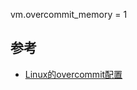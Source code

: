 vm.overcommit_memory = 1

## 参考
* [Linux的overcommit配置](http://www.firefoxbug.com/index.php/archives/2800/)